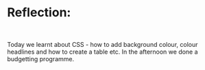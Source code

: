 <!DOCTYPE html>
<html>
<head>
<title>GITHUB</title>
</head>
<body>
<h1>Reflection:</h1>
<br
/>
<p>Today we learnt about CSS - how to add background colour, colour headlines and how to create a table etc.
In the afternoon we done a budgetting programme.</p>
</body>
</html>